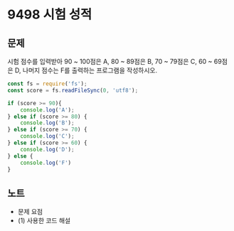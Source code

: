 # 9498 시험 성적

## 문제
시험 점수를 입력받아 90 ~ 100점은 A, 80 ~ 89점은 B, 70 ~ 79점은 C, 60 ~ 69점은 D, 나머지 점수는 F를 출력하는 프로그램을 작성하시오.

```js
const fs = require('fs');
const score = fs.readFileSync(0, 'utf8');

if (score >= 90){
    console.log('A');
} else if (score >= 80) {
    console.log('B');
} else if (score >= 70) {
    console.log('C');
} else if (score >= 60) {
    console.log('D');
} else {
    console.log('F')
}
```

## 노트
- 문제 요점
- (1) 사용한 코드 해설